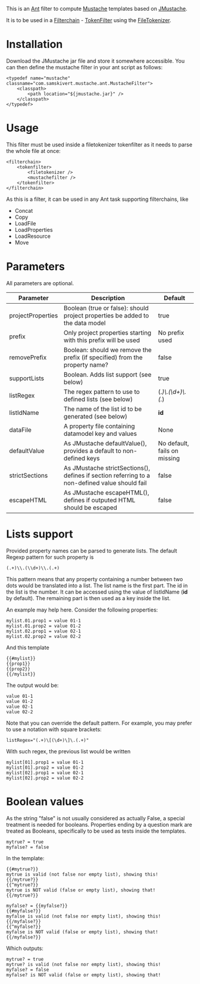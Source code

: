 This is an [Ant](http://ant.apache.org/) filter to compute [Mustache](http://mustache.github.io/) templates based on [JMustache](https://github.com/samskivert/jmustache).

It is to be used in a [Filterchain](http://ant.apache.org/manual/Types/filterchain.html) - [TokenFilter](http://ant.apache.org/manual/Types/filterchain.html#tokenfilter) using the [FileTokenizer](http://ant.apache.org/manual/Types/filterchain.html#filetokenizer).

Installation
============

Download the JMustache jar file and store it somewhere accessible.
You can then define the mustache filter in your ant script as follows:

	<typedef name="mustache" classname="com.samskivert.mustache.ant.MustacheFilter">
		<classpath>
			<path location="${jmustache.jar}" />
		</classpath>
	</typedef>

Usage
=====

This filter must be used inside a filetokenizer tokenfilter as it needs to parse the whole file at once:

	<filterchain>
		<tokenfilter>
			<filetokenizer />
			<mustachefilter />
		</tokenfilter>
	</filterchain>

As this is a filter, it can be used in any Ant task supporting filterchains, like
* Concat
* Copy
* LoadFile
* LoadProperties
* LoadResource
* Move

Parameters
==========

All parameters are optional.

| Parameter         | Description                                                                   | Default        |
|-------------------|-------------------------------------------------------------------------------|----------------|
| projectProperties | Boolean (true or false): should project properties be added to the data model | true           |
| prefix            | Only project properties starting with this prefix will be used                | No prefix used |
| removePrefix      | Boolean: should we remove the prefix (if specified) from the property name?   | false          |
| supportLists      | Boolean. Adds list support (see below)                                        | true           |
| listRegex         | The regex pattern to use to defined lists (see below)                   | (.*)\\.(\\d+)\\.(.*) |
| listIdName        | The name of the list id to be generated (see below)                           | __id__         |
| dataFile          | A property file containing datamodel key and values                           | None           |
| defaultValue      | As JMustache defaultValue(), provides a default to non-defined keys | No default, fails on missing|
| strictSections    | As JMustache strictSections(), defines if section referring to a non-defined value should fail | false |
| escapeHTML        | As JMustache escapeHTML(), defines if outputed HTML should be escaped         | false          |

Lists support
=============

Provided property names can be parsed to generate lists. The default Regexp pattern for such property is

	(.+)\\.(\\d+)\\.(.+)

This pattern means that any property containing a number between two dots would be translated into a list.
The list name is the first part.
The id in the list is the number. It can be accessed using the value of listIdName (__id__ by default).
The remaining part is then used as a key inside the list.

An example may help here. Consider the following properties:

	mylist.01.prop1 = value 01-1
	mylist.01.prop2 = value 01-2
	mylist.02.prop1 = value 02-1
	mylist.02.prop2 = value 02-2
	
And this template

	{{#mylist}}
	{{prop1}}
	{{prop2}}
	{{/mylist}}
	
The output would be:

	value 01-1
	value 01-2
	value 02-1
	value 02-2

Note that you can override the default pattern. For example, you may prefer to use a notation with square brackets:

	listRegex="(.+)\[(\d+)\]\.(.+)"

With such regex, the previous list would be written

	mylist[01].prop1 = value 01-1
	mylist[01].prop2 = value 01-2
	mylist[02].prop1 = value 02-1
	mylist[02].prop2 = value 02-2

Boolean values
==============

As the string "false" is not usually considered as actually False, a special treatment is needed for booleans.
Properties ending by a question mark are treated as Booleans, specifically to be used as tests inside the templates.

	mytrue? = true
	myfalse? = false
	
In the template:

	{{#mytrue?}}
	mytrue is valid (not false nor empty list), showing this!
	{{/mytrue?}}
	{{^mytrue?}}
	mytrue is NOT valid (false or empty list), showing that!
	{{/mytrue?}}
	
	myfalse? = {{myfalse?}}
	{{#myfalse?}}
	myfalse is valid (not false nor empty list), showing this!
	{{/myfalse?}}
	{{^myfalse?}}
	myfalse is NOT valid (false or empty list), showing that!
	{{/myfalse?}}

Which outputs:

	mytrue? = true
	mytrue? is valid (not false nor empty list), showing this!
	myfalse? = false
	myfalse? is NOT valid (false or empty list), showing that!


